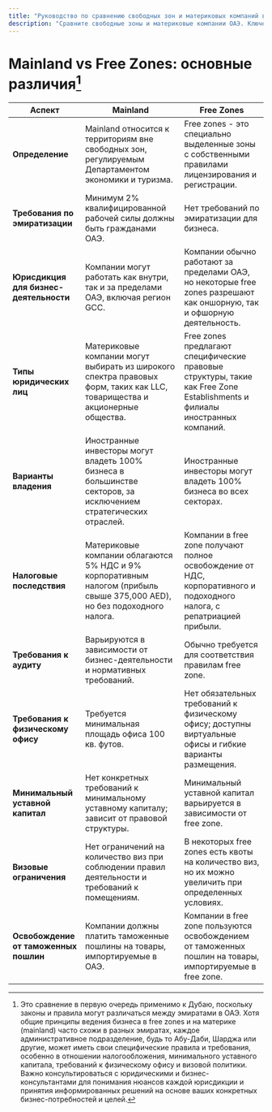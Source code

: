```yaml
---
title: "Руководство по сравнению свободных зон и материковых компаний в ОАЭ"
description: "Сравните свободные зоны и материковые компании ОАЭ. Ключевые различия в налогообложении, владении, визах и бизнес-деятельности между free zone и mainland."
---
```


# Mainland vs Free Zones: основные различия[^1]

| **Аспект**                               | **Mainland**                                                                                                            | **Free Zones**                                                                                                     |
| ---------------------------------------- | ----------------------------------------------------------------------------------------------------------------------- | ------------------------------------------------------------------------------------------------------------------ |
| **Определение**                          | Mainland относится к территориям вне свободных зон, регулируемым Департаментом экономики и туризма.                    | Free zones - это специально выделенные зоны с собственными правилами лицензирования и регистрации.                |
| **Требования по эмиратизации**          | Минимум 2% квалифицированной рабочей силы должны быть гражданами ОАЭ.                                                 | Нет требований по эмиратизации для бизнеса.                                                                       |
| **Юрисдикция для бизнес-деятельности**  | Компании могут работать как внутри, так и за пределами ОАЭ, включая регион GCC.                                       | Компании обычно работают за пределами ОАЭ, но некоторые free zones разрешают как оншорную, так и офшорную деятельность. |
| **Типы юридических лиц**                 | Материковые компании могут выбирать из широкого спектра правовых форм, таких как LLC, товарищества и акционерные общества. | Free zones предлагают специфические правовые структуры, такие как Free Zone Establishments и филиалы иностранных компаний. |
| **Варианты владения**                    | Иностранные инвесторы могут владеть 100% бизнеса в большинстве секторов, за исключением стратегических отраслей.     | Иностранные инвесторы могут владеть 100% бизнеса во всех секторах.                                               |
| **Налоговые последствия**                | Материковые компании облагаются 5% НДС и 9% корпоративным налогом (прибыль свыше 375,000 AED), но без подоходного налога. | Компании в free zone получают полное освобождение от НДС, корпоративного и подоходного налога, с репатриацией прибыли. |
| **Требования к аудиту**                  | Варьируются в зависимости от бизнес-деятельности и нормативных требований.                                            | Обычно требуется для соответствия правилам free zone.                                                             |
| **Требования к физическому офису**       | Требуется минимальная площадь офиса 100 кв. футов.                                                                    | Нет обязательных требований к физическому офису; доступны виртуальные офисы и гибкие варианты размещения.        |
| **Минимальный уставной капитал**         | Нет конкретных требований к минимальному уставному капиталу; зависит от правовой структуры.                          | Минимальный уставной капитал варьируется в зависимости от free zone.                                             |
| **Визовые ограничения**                  | Нет ограничений на количество виз при соблюдении правил деятельности и требований к помещениям.                       | В некоторых free zones есть квоты на количество виз, но их можно увеличить при определенных условиях.            |
| **Освобождение от таможенных пошлин**    | Компании должны платить таможенные пошлины на товары, импортируемые в ОАЭ.                                           | Компании в free zone пользуются освобождением от таможенных пошлин на товары, импортируемые в free zone.         |

[^1]: Это сравнение в первую очередь применимо к Дубаю, поскольку законы и правила могут различаться между эмиратами в ОАЭ. Хотя общие принципы ведения бизнеса в free zones и на материке (mainland) часто схожи в разных эмиратах, каждое административное подразделение, будь то Абу-Даби, Шарджа или другие, может иметь свои специфические правила и требования, особенно в отношении налогообложения, минимального уставного капитала, требований к физическому офису и визовой политики. Важно консультироваться с юридическими и бизнес-консультантами для понимания нюансов каждой юрисдикции и принятия информированных решений на основе ваших конкретных бизнес-потребностей и целей.